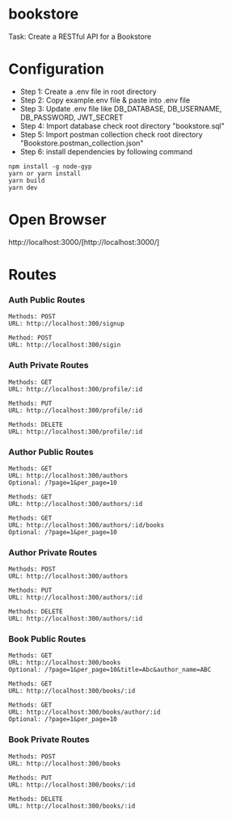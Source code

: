 # bookstore
Task: Create a RESTful API for a Bookstore

# Configuration
- Step 1: Create a .env file in root directory
- Step 2: Copy example.env file & paste into .env file
- Step 3: Update .env file like DB_DATABASE, DB_USERNAME, DB_PASSWORD, JWT_SECRET
- Step 4: Import database check root directory "bookstore.sql"
- Step 5: Import postman collection check root directory "Bookstore.postman_collection.json"
- Step 6: install dependencies by following command
```
npm install -g node-gyp
yarn or yarn install
yarn build
yarn dev
```

# Open Browser
http://localhost:3000/[http://localhost:3000/]

# Routes
### Auth Public Routes
```
Methods: POST
URL: http://localhost:300/signup

Method: POST
URL: http://localhost:300/sigin
```

### Auth Private Routes
```
Methods: GET
URL: http://localhost:300/profile/:id

Methods: PUT
URL: http://localhost:300/profile/:id

Methods: DELETE
URL: http://localhost:300/profile/:id
```

### Author Public Routes
```
Methods: GET
URL: http://localhost:300/authors
Optional: /?page=1&per_page=10

Methods: GET
URL: http://localhost:300/authors/:id

Methods: GET
URL: http://localhost:300/authors/:id/books
Optional: /?page=1&per_page=10
```

### Author Private Routes
```
Methods: POST
URL: http://localhost:300/authors

Methods: PUT
URL: http://localhost:300/authors/:id

Methods: DELETE
URL: http://localhost:300/authors/:id
```

### Book Public Routes
```
Methods: GET
URL: http://localhost:300/books
Optional: /?page=1&per_page=10&title=Abc&author_name=ABC

Methods: GET
URL: http://localhost:300/books/:id

Methods: GET
URL: http://localhost:300/books/author/:id
Optional: /?page=1&per_page=10
```

### Book Private Routes
```
Methods: POST
URL: http://localhost:300/books

Methods: PUT
URL: http://localhost:300/books/:id

Methods: DELETE
URL: http://localhost:300/books/:id
```